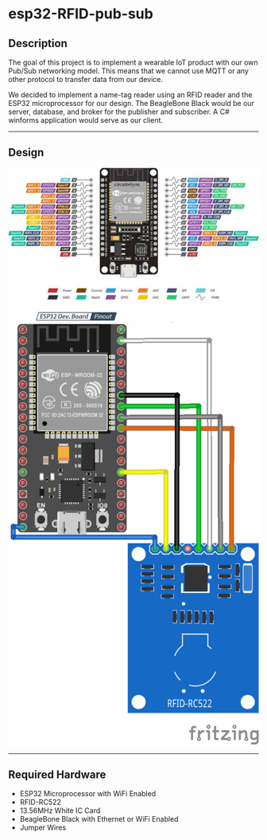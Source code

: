 # esp32-RFID-pub-sub

## Description

The goal of this project is to implement a wearable IoT product with our own Pub/Sub networking model. This means that we cannot use MQTT or any other protocol to transfer data from our device. 

We decided to implement a name-tag reader using an RFID reader and the ESP32 microprocessor for our design. The BeagleBone Black would be our server, database, and broker for the publisher and subscriber. A C# winforms application would serve as our client. 

---

## Design

<img src="./img/ESP32-Pinout.jpg">
<img src="./img/esp32-rfid.png"> 


---
## Required Hardware
* ESP32 Microprocessor with WiFi Enabled
* RFID-RC522
* 13.56MHz White IC Card
* BeagleBone Black with Ethernet or WiFi Enabled
* Jumper Wires